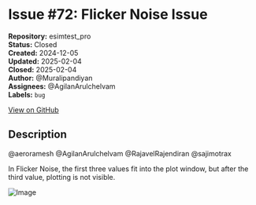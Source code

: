 # Issue #72: Flicker Noise Issue

**Repository:** esimtest_pro  
**Status:** Closed  
**Created:** 2024-12-05  
**Updated:** 2025-02-04  
**Closed:** 2025-02-04  
**Author:** @Muralipandiyan  
**Assignees:** @AgilanArulchelvam  
**Labels:** `bug`  

[View on GitHub](https://github.com/Simtestlab/esimtest_pro/issues/72)

## Description

@aeroramesh @AgilanArulchelvam @RajavelRajendiran @sajimotrax 

In Flicker Noise, the first three values fit into the plot window, but after the third value, plotting is not visible.

![Image](https://github.com/user-attachments/assets/f7de9b62-3d8d-42fe-a60f-e615a6e6ac32)